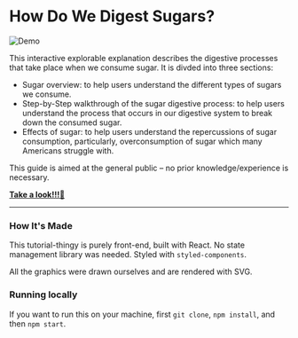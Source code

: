 # How Do We Digest Sugars?

![Demo](396-a4-demo.gif)

This interactive explorable explanation describes the digestive processes that take place when we consume sugar. It is divded into three sections: 
- Sugar overview: to help users understand the different types of sugars we consume.
- Step-by-Step walkthrough of the sugar digestive process: to help users understand the process that occurs in our digestive system to break down the consumed sugar.
- Effects of sugar: to help users understand the repercussions of sugar consumption, particularly, overconsumption of sugar which many Americans struggle with.

This guide is aimed at the general public – no prior knowledge/experience is necessary.

[**Take a look!!!🍪**](http://annadeng.com/396-assignment4/)

---

### How It's Made

This tutorial-thingy is purely front-end, built with React. No state management library was needed. Styled with `styled-components`.

All the graphics were drawn ourselves and are rendered with SVG.


### Running locally

If you want to run this on your machine, first `git clone`, `npm install`, and then `npm start`.
